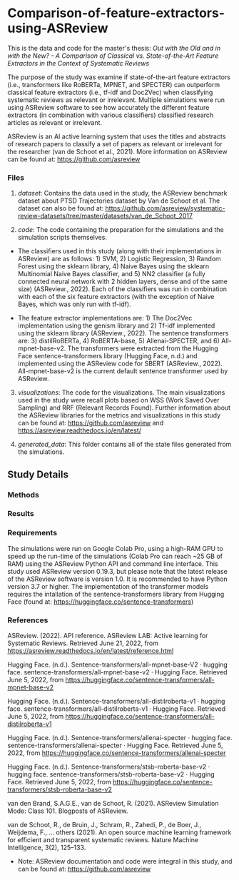 # Comparison-of-feature-extractors-using-ASReview

This is the data and code for the master's thesis: _Out with the Old and in with the New? - A Comparison of Classical vs. State-of-the-Art Feature Extractors in the Context of Systematic Reviews_

The purpose of the study was examine if state-of-the-art feature extractors (i.e., transformers like RoBERTa, MPNET, and SPECTER) can outperform classical feature extractors (i.e., tf-idf and Doc2Vec) when classifying systematic reviews as relevant or irrelevant. Multiple simulations were run using ASReview software to see how accurately the different feature extractors (in combination with various classifiers) classified research articles as relevant or irrelevant. 

ASReview is an AI active learning system that uses the titles and abstracts of research papers to classify a set of papers as relevant or irrelevant for the researcher (van de Schoot et al., 2021). More information on ASReview can be found at: https://github.com/asreview

### Files
1. _dataset_: Contains the data used in the study, the ASReview benchmark dataset about PTSD Trajectories dataset by Van de Schoot et al. The dataset can also be found at: https://github.com/asreview/systematic-review-datasets/tree/master/datasets/van_de_Schoot_2017

2. _code_: The code containing the preparation for the simulations and the simulation scripts themselves. 

- The classifiers used in this study (along with their implementations in ASReview) are as follows: 1) SVM, 2) Logistic Regression, 3) Random Forest using the sklearn library, 4) Naive Bayes using the sklearn Multinomial Naive Bayes classifier, and 5) NN2 classifier (a fully connected neural network with 2 hidden layers, dense and of the same size) (ASReview., 2022). Each of the classifiers was run in combination with each of the six feature extractors (with the exception of Naive Bayes, which was only run with tf-idf). 

- The feature extractor implementations are: 1) The Doc2Vec implementation using the genism library and 2) Tf-idf implemented using the sklearn library (ASReview., 2022). The sentence transformers are: 3) distilRoBERTa, 4) RoBERTA-base, 5) Allenai-SPECTER, and 6) All-mpnet-base-v2. The transformers were extracted from the Hugging Face sentence-transformers library (Hugging Face, n.d.) and implemented using the ASReview code for SBERT (ASReview., 2022). All-mpnet-base-v2 is the current default sentence transformer used by ASReview.

3. _visualizations_: The code for the visualizations. The main visualizations used in the study were recall plots based on WSS (Work Saved Over Sampling) and RRF (Relevant Records Found). Further information about the ASReview libraries for the metrics and visualizations in this study can be found at: https://github.com/asreview and https://asreview.readthedocs.io/en/latest/

5. _generated_data_: This folder contains all of the state files generated from the simulations. 

## Study Details

### Methods

### Results

### Requirements
The simulations were run on Google Colab Pro, using a high-RAM GPU to speed up the run-time of the simulations (Colab Pro can reach ~25 GB of RAM) using the ASReview Python API and command line interface. This study used ASReview version 0.19.3, but please note that the latest release of the ASReview software is version 1.0. It is recommended to have Python version 3.7 or higher. The implementation of the transformer models requires the intallation of the sentence-transformers library from Hugging Face (found at: https://huggingface.co/sentence-transformers)

### References

ASReview. (2022). API reference. ASReview LAB: Active learning for Systematic Reviews. Retrieved June 21, 2022, from https://asreview.readthedocs.io/en/latest/reference.html 

Hugging Face. (n.d.). Sentence-transformers/all-mpnet-base-V2 · hugging face. sentence-transformers/all-mpnet-base-v2 · Hugging Face. Retrieved June 5, 2022, from https://huggingface.co/sentence-transformers/all-mpnet-base-v2 

Hugging Face. (n.d.). Sentence-transformers/all-distilroberta-v1 · hugging face. sentence-transformers/all-distilroberta-v1 · Hugging Face. Retrieved June 5, 2022, from https://huggingface.co/sentence-transformers/all-distilroberta-v1 

Hugging Face. (n.d.). Sentence-transformers/allenai-specter · hugging face. sentence-transformers/allenai-specter · Hugging Face. Retrieved June 5, 2022, from https://huggingface.co/sentence-transformers/allenai-specter 

Hugging Face. (n.d.). Sentence-transformers/stsb-roberta-base-v2 · hugging face. sentence-transformers/stsb-roberta-base-v2 · Hugging Face. Retrieved June 5, 2022, from https://huggingface.co/sentence-transformers/stsb-roberta-base-v2 

van den Brand, S.A.G.E., van de Schoot, R. (2021). ASReview Simulation Mode: Class 101. Blogposts of ASReview.

van de Schoot, R., de Bruin, J., Schram, R., Zahedi, P., de Boer, J., Weijdema, F., ... others (2021). An open source machine learning framework for efficient and transparent systematic reviews. Nature Machine Intelligence, 3(2), 125–133. 

- Note: ASReview documentation and code were integral in this study, and can be found at: https://github.com/asreview


